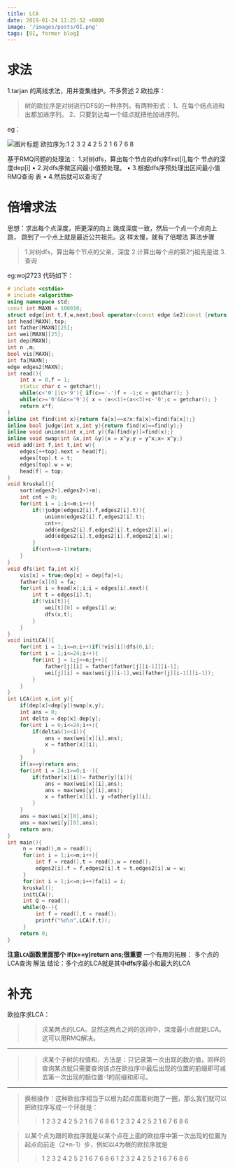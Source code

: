 ```yaml
---
title: LCA
date: 2019-01-24 11:25:52 +0800
image: '/images/posts/OI.png'
tags: [OI, former blog]
---
```


# 求法
1.tarjan 的离线求法，用并查集维护。不多赘述
2.欧拉序：
>树的欧拉序是对树进行DFS的一种序列。有两种形式：
1、在每个结点进和出都加进序列。
2、只要到达每一个结点就把他加进序列。

eg：

![图片标题](https://cdn.risingentropy.top/images/posts/c4931abab64414f8200144a.png)
欧拉序为:1 2 3 2 4 2 5 2 1 6 7 6 8

基于RMQ问题的处理法：
1.对树dfs，算出每个节点的dfs序first[i],每个
节点的深度dep[i]
• 2.对dfs序做区间最小值预处理。
• 3.根据dfs序预处理出区间最小值RMQ查询
表
• 4.然后就可以查询了

# 倍增求法
思想：求出每个点深度，把更深的向上
跳成深度一致，然后一个点一个点向上
跳，
跳到了一个点上就是最近公共祖先。这
样太慢，就有了倍增法
算法步骤
>1.对树dfs，算出每个节点的父亲，深度
2.计算出每个点的第2^j祖先是谁
3.查询

eg:woj2723
代码如下：
```cpp
# include <cstdio>
# include <algorithm>
using namespace std;
const int MAXN = 100010;
struct edge{int t,f,w,next;bool operator<(const edge &e2)const {return w<e2.w;}}edges[MAXN<<1];
int head[MAXN],top;
int father[MAXN][25];
int wei[MAXN][25];
int dep[MAXN];
int n ,m;
bool vis[MAXN];
int fa[MAXN];
edge edges2[MAXN];
int read(){
    int x = 0,f = 1;
    static char c = getchar();
    while(c<'0'||c>'9'){ if(c=='-')f = -1;c = getchar(); }
    while(c>='0'&&c<='9'){ x = (x<<1)+(x<<3)+c-'0';c = getchar(); }
    return x*f;
}
inline int find(int x){return fa[x]==x?x:fa[x]=find(fa[x]);}
inline bool judge(int x,int y){return find(x)==find(y);}
inline void unionn(int x,int y){fa[find(y)]=find(x);}
inline void swap(int &x,int &y){x = x^y;y = y^x;x= x^y;}
void add(int f,int t,int w){
    edges[++top].next = head[f];
    edges[top].t = t;
    edges[top].w = w;
    head[f] = top;
}
void kruskal(){
    sort(edges2+1,edges2+1+m);
    int cnt = 0;
    for(int i = 1;i<=m;i++){
        if(!judge(edges2[i].f,edges2[i].t)){
            unionn(edges2[i].f,edges2[i].t);
            cnt++;
            add(edges2[i].f,edges2[i].t,edges2[i].w);
            add(edges2[i].t,edges2[i].f,edges2[i].w);
        }
        if(cnt==n-1)return;
    }
}
void dfs(int fa,int x){
    vis[x] = true;dep[x] = dep[fa]+1;
    father[x][0] = fa;
    for(int i = head[x];i;i = edges[i].next){
        int t = edges[i].t;
        if(!vis[t]){
            wei[t][0] = edges[i].w;
            dfs(x,t);
        }
    }
}
void initLCA(){
    for(int i = 1;i<=n;i++)if(!vis[i])dfs(0,i);
    for(int i = 1;i<=24;i++){
        for(int j = 1;j<=n;j++){
            father[j][i] = father[father[j][i-1]][i-1];
            wei[j][i] = max(wei[j][i-1],wei[father[j][i-1]][i-1]);
        }
    }
}
int LCA(int x,int y){
    if(dep[x]<dep[y])swap(x,y);
    int ans = 0;
    int delta = dep[x]-dep[y];
    for(int i = 0;i<=24;i++){
        if(delta&(1<<i)){
            ans = max(wei[x][i],ans);
            x = father[x][i];
        }
    }
    if(x==y)return ans;
    for(int i = 24;i>=0;i--){
        if(father[x][i]!= father[y][i]){
            ans = max(wei[x][i],ans);
            ans = max(wei[y][i],ans);
            x = father[x][i], y =father[y][i];
        }
    }
    ans = max(wei[x][0],ans);
    ans = max(wei[y][0],ans);
    return ans;
}
int main(){
     n = read(),m = read();
     for(int i = 1;i<=m;i++){
         int f = read(),t = read(),w = read();
         edges2[i].f = f,edges2[i].t = t,edges2[i].w = w;
     }
     for(int i = 1;i<=n;i++)fa[i] = i;
     kruskal();
     initLCA();
     int Q = read();
     while(Q--){
         int f = read(),t = read();
         printf("%d\n",LCA(f,t));
     }
    return 0;
}
```
**注意`LCA`函数里面那个 if(x==y)return ans;很重要**
一个有用的拓展：
多个点的LCA查询
解法
结论：多个点的LCA就是其中**dfs**序最小和最大的LCA
# 补充
欧拉序求LCA：
>>求某两点的LCA。显然这两点之间的区间中，深度最小点就是LCA。这可以用RMQ解决。

----------


>>求某个子树的权值和，方法是：只记录第一次出现的数的值，同样的查询某点就只需要查询该点在欧拉序中最后出现的位置的前缀即可减去第一次出现的额位置-1的前缀和即可。

----------
>换根操作：这种欧拉序相当于以根为起点围着树跑了一圈，那么我们就可以把欧拉序写成一个环就是：
>> 1   2   3   2   4   2   5   2   1   6   7   6   8   6   1   2   3   2   4   2   5   2   1   6   7   6   8   6   

>以某个点为跟的欧拉序就是以某个点在上面的欧拉序中第一次出现的位置为起点向前走（2*n-1）步，例如以4为根的欧拉序就是
>> 1   2   3   2   4   2   5   2   1   6   7   6   8   6   1   2   3   2   4   2   5   2   1   6   7   6   8   6   